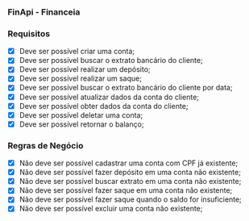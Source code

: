 ### FinApi - Financeia

### Requisitos

- [x] Deve ser possível criar uma conta;
- [x] Deve ser possível buscar o extrato bancário do cliente;
- [x] Deve ser possível realizar um depósito;
- [x] Deve ser possível realizar um saque;
- [x] Deve ser possível buscar o extrato bancário do cliente por data;
- [x] Deve ser possível atualizar dados da conta do cliente;
- [x] Deve ser possível obter dados da conta do cliente;
- [x] Deve ser possível deletar uma conta;
- [x] Deve ser possível retornar o balanço;

### Regras de Negócio

- [x] Não deve ser possível cadastrar uma conta com CPF já existente;
- [x] Não deve ser possível fazer depósito em uma conta não existente;
- [x] Não deve ser possível buscar extrato em uma conta não existente;
- [x] Não deve ser possível fazer saque em uma conta não existente;
- [x] Não deve ser possível fazer saque quando o saldo for insuficiente;
- [x] Não deve ser possível excluir uma conta não existente;
